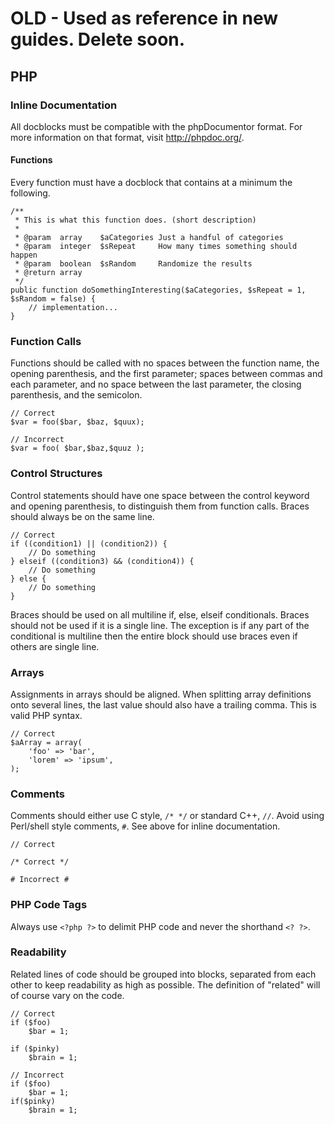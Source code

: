 # OLD - Used as reference in new guides. Delete soon.

## PHP

### Inline Documentation
All docblocks must be compatible with the phpDocumentor format. For more information on that format, visit <a href="http://phpdoc.org/" title="phpdoc.org">http://phpdoc.org/</a>.

#### Functions
Every function must have a docblock that contains at a minimum the following.

```
/**
 * This is what this function does. (short description)
 *
 * @param  array    $aCategories Just a handful of categories
 * @param  integer  $sRepeat     How many times something should happen
 * @param  boolean  $sRandom     Randomize the results
 * @return array
 */
public function doSomethingInteresting($aCategories, $sRepeat = 1, $sRandom = false) {
	// implementation...
}
```

### Function Calls
Functions should be called with no spaces between the function name, the opening parenthesis, and the first parameter; spaces between commas and each parameter, and no space between the last parameter, the closing parenthesis, and the semicolon.

```
// Correct
$var = foo($bar, $baz, $quux);

// Incorrect
$var = foo( $bar,$baz,$quuz );
```

### Control Structures
Control statements should have one space between the control keyword and opening parenthesis, to distinguish them from function calls. Braces should always be on the same line.

```
// Correct
if ((condition1) || (condition2)) {
	// Do something
} elseif ((condition3) && (condition4)) {
	// Do something
} else {
	// Do something
}
```

Braces should be used on all multiline if, else, elseif conditionals. Braces should not be used if it is a single line. The exception is if any part of the conditional is multiline then the entire block should use braces even if others are single line.

### Arrays
Assignments in arrays should be aligned. When splitting array definitions onto several lines, the last value should also have a trailing comma. This is valid PHP syntax.

```
// Correct
$aArray = array(
	'foo' => 'bar',
	'lorem' => 'ipsum',
);
```

### Comments
Comments should either use C style, `/* */` or standard C++, `//`. Avoid using Perl/shell style comments, `#`. See above for inline documentation.

```
// Correct

/* Correct */

# Incorrect #
```

### PHP Code Tags
Always use `<?php ?>` to delimit PHP code and never the shorthand `<? ?>`.

### Readability
Related lines of code should be grouped into blocks, separated from each other to keep readability as high as possible. The definition of "related" will of course vary on the code.

```
// Correct
if ($foo)
	$bar = 1;

if ($pinky)
	$brain = 1;

// Incorrect
if ($foo)
	$bar = 1;
if($pinky)
	$brain = 1;
```

